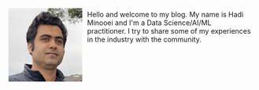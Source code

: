 <img alt="Hadi Minooei" title="Hadi Minooei" src="/images/apple-touch-icon.png" style="float:left;padding: 10px;width: 150px;margin-bottom: 15px;">

Hello and welcome to my blog. My name is Hadi Minooei and I'm a Data Science/AI/ML practitioner. I try to share some of my experiences in the industry with the community.

